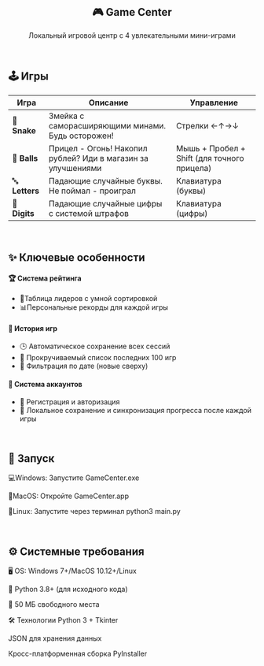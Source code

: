<h2 align="center">🎮 Game Center </h2>
<p align="center">Локальный игровой центр с 4 увлекательными мини-играми</p>
<br>

## 🕹️ Игры

| Игра | Описание | Управление |
|----------|----------|------------|
| 🐍 **Snake** | Змейка с саморасширяющими минами. Будь осторожен! | Стрелки ←↑→↓ |
| 🔴 **Balls** | Прицел - Огонь! Накопил рублей? Иди в магазин за улучшениями| Мышь + Пробел + Shift (для точного прицела) |
| 🔤 **Letters** | Падающие случайные буквы. Не поймал - проиграл | Клавиатура (буквы) |
| 🔢 **Digits** | Падающие случайные цифры с системой штрафов | Клавиатура (цифры) |
<br>

##  ✨ Ключевые особенности 
#### 🏆 Система рейтинга  
- 🥇Таблица лидеров с умной сортировкой
- 📊Персональные рекорды для каждой игры  

#### 📜 История игр  
- 🕒 Автоматическое сохранение всех сессий  
- 🔄 Прокручиваемый список последних 100 игр  
- 📅 Фильтрация по дате (новые сверху)  

#### 🔐 Система аккаунтов  
- 👤 Регистрация и авторизация  
- 💾 Локальное сохранение и синхронизация прогресса после каждой игры
<br>

## 🚀 Запуск  
💻Windows: Запустите GameCenter.exe

🍎MacOS: Откройте GameCenter.app

🐧Linux: Запустите через терминал python3 main.py

<br>

## ⚙️ Системные требования
🖥️ OS: Windows 7+/MacOS 10.12+/Linux

🐍 Python 3.8+ (для исходного кода)

💾 50 МБ свободного места

🛠️ Технологии
Python 3 + Tkinter

JSON для хранения данных

Кросс-платформенная сборка PyInstaller
